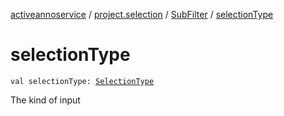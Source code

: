 [activeannoservice](../../index.md) / [project.selection](../index.md) / [SubFilter](index.md) / [selectionType](./selection-type.md)

# selectionType

`val selectionType: `[`SelectionType`](../-selection-type/index.md)

The kind of input

